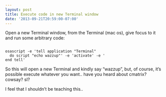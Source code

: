 ```yaml
---
layout: post
title: Execute code in new Terminal window
date: '2013-09-21T20:59:00-07:00'
---
```

<p>Open a new Terminal window, from the Terminal (mac os), give focus to it and run some arbitrary code:</p>
<pre class="prettyprint"><code>
osascript -e 'tell application "Terminal"
  do script "echo wazzup"' -e 'activate' -e '
end tell'
</code></pre>
<p>So this will open a new Terminal and kindly say &#8220;wazzup&#8221;, but, of course, it&#8217;s possible execute whatever you want.. have you heard about cmatrix? cowsay? sl?</p>
<p>I feel that I shouldn&#8217;t be teaching this..</p>
